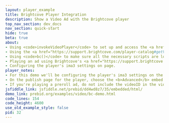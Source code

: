 ```yaml
---
layout: player_example
title: Brightcove Player Integration
description: Show a Video Ad with the Brightcove player
top_nav_section: dev_docs
nav_section: quick-start
hide: true
beta: true
about:
- Using <code>invokeVideoPlayer</code> to set up and access the <a href="https://support.brightcove.com/getting-started-brightcove-player">Brightcove Player</a> instance.
- Using the <a href="https://support.brightcove.com/player-catalog#getVideo">catalog API</a> to load a media file dynamically.
- Using <code>bc()</code> to make sure all the necessary scripts are loaded before playing an ad.
- Playing an ad using Brightcove's <a href="https://support.brightcove.com/advertising-ima3-plugin">ima3 plugin</a>.
- Configuring the player's ima3 settings on page.
player_notes:
- For this demo we'll be configuring the player's ima3 settings on the page instead of in Video Cloud. Make sure you load the ima3 script and CSS file in addition to your player script.
- On the publish page for the player, choose the <b>Advanced</b> embed code (not <b>Standard</b>).
- If you're playing a preroll ad, do not include the videoID in the video element.
jsfiddle_link: jsfiddle.net/prebid/dd4wd8z7/35/embedded/html/
demo_link: prebid.org/examples/video/bc-demo.html
code_lines: 154
code_height: 4600
use_old_example_style: false
pid: 32
---
```

